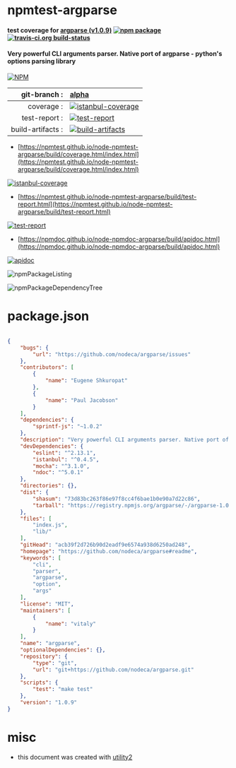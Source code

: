 # npmtest-argparse

#### test coverage for  [argparse (v1.0.9)](https://github.com/nodeca/argparse#readme)  [![npm package](https://img.shields.io/npm/v/npmtest-argparse.svg?style=flat-square)](https://www.npmjs.org/package/npmtest-argparse) [![travis-ci.org build-status](https://api.travis-ci.org/npmtest/node-npmtest-argparse.svg)](https://travis-ci.org/npmtest/node-npmtest-argparse)

#### Very powerful CLI arguments parser. Native port of argparse - python's options parsing library

[![NPM](https://nodei.co/npm/argparse.png?downloads=true&downloadRank=true&stars=true)](https://www.npmjs.com/package/argparse)

| git-branch : | [alpha](https://github.com/npmtest/node-npmtest-argparse/tree/alpha)|
|--:|:--|
| coverage : | [![istanbul-coverage](https://npmtest.github.io/node-npmtest-argparse/build/coverage.badge.svg)](https://npmtest.github.io/node-npmtest-argparse/build/coverage.html/index.html)|
| test-report : | [![test-report](https://npmtest.github.io/node-npmtest-argparse/build/test-report.badge.svg)](https://npmtest.github.io/node-npmtest-argparse/build/test-report.html)|
| build-artifacts : | [![build-artifacts](https://npmtest.github.io/node-npmtest-argparse/glyphicons_144_folder_open.png)](https://github.com/npmtest/node-npmtest-argparse/tree/gh-pages/build)|

- [https://npmtest.github.io/node-npmtest-argparse/build/coverage.html/index.html](https://npmtest.github.io/node-npmtest-argparse/build/coverage.html/index.html)

[![istanbul-coverage](https://npmtest.github.io/node-npmtest-argparse/build/screenCapture.buildCi.browser.%252Ftmp%252Fbuild%252Fcoverage.lib.html.png)](https://npmtest.github.io/node-npmtest-argparse/build/coverage.html/index.html)

- [https://npmtest.github.io/node-npmtest-argparse/build/test-report.html](https://npmtest.github.io/node-npmtest-argparse/build/test-report.html)

[![test-report](https://npmtest.github.io/node-npmtest-argparse/build/screenCapture.buildCi.browser.%252Ftmp%252Fbuild%252Ftest-report.html.png)](https://npmtest.github.io/node-npmtest-argparse/build/test-report.html)

- [https://npmdoc.github.io/node-npmdoc-argparse/build/apidoc.html](https://npmdoc.github.io/node-npmdoc-argparse/build/apidoc.html)

[![apidoc](https://npmdoc.github.io/node-npmdoc-argparse/build/screenCapture.buildCi.browser.%252Ftmp%252Fbuild%252Fapidoc.html.png)](https://npmdoc.github.io/node-npmdoc-argparse/build/apidoc.html)

![npmPackageListing](https://npmtest.github.io/node-npmtest-argparse/build/screenCapture.npmPackageListing.svg)

![npmPackageDependencyTree](https://npmtest.github.io/node-npmtest-argparse/build/screenCapture.npmPackageDependencyTree.svg)



# package.json

```json

{
    "bugs": {
        "url": "https://github.com/nodeca/argparse/issues"
    },
    "contributors": [
        {
            "name": "Eugene Shkuropat"
        },
        {
            "name": "Paul Jacobson"
        }
    ],
    "dependencies": {
        "sprintf-js": "~1.0.2"
    },
    "description": "Very powerful CLI arguments parser. Native port of argparse - python's options parsing library",
    "devDependencies": {
        "eslint": "^2.13.1",
        "istanbul": "^0.4.5",
        "mocha": "^3.1.0",
        "ndoc": "^5.0.1"
    },
    "directories": {},
    "dist": {
        "shasum": "73d83bc263f86e97f8cc4f6bae1b0e90a7d22c86",
        "tarball": "https://registry.npmjs.org/argparse/-/argparse-1.0.9.tgz"
    },
    "files": [
        "index.js",
        "lib/"
    ],
    "gitHead": "acb39f2d726b90d2eadf9e6574a938d6250ad248",
    "homepage": "https://github.com/nodeca/argparse#readme",
    "keywords": [
        "cli",
        "parser",
        "argparse",
        "option",
        "args"
    ],
    "license": "MIT",
    "maintainers": [
        {
            "name": "vitaly"
        }
    ],
    "name": "argparse",
    "optionalDependencies": {},
    "repository": {
        "type": "git",
        "url": "git+https://github.com/nodeca/argparse.git"
    },
    "scripts": {
        "test": "make test"
    },
    "version": "1.0.9"
}
```



# misc
- this document was created with [utility2](https://github.com/kaizhu256/node-utility2)
